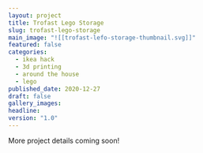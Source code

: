 ```yaml
---
layout: project
title: Trofast Lego Storage
slug: trofast-lego-storage
main_image: "![[trofast-lefo-storage-thumbnail.svg]]"
featured: false
categories:
  - ikea hack
  - 3d printing
  - around the house
  - lego
published_date: 2020-12-27
draft: false
gallery_images: 
headline: 
version: "1.0"
---
```


More project details coming soon!